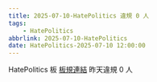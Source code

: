 ```yaml
---
title: 2025-07-10-HatePolitics 違規 0 人
tags:
    - HatePolitics
abbrlink: 2025-07-10-HatePolitics
date: HatePolitics-2025-07-10 12:00:00
---
```

HatePolitics 板 [板規連結](https://www.ptt.cc/bbs/HatePolitics/M.1617115262.A.D60.html)
昨天違規 0 人
